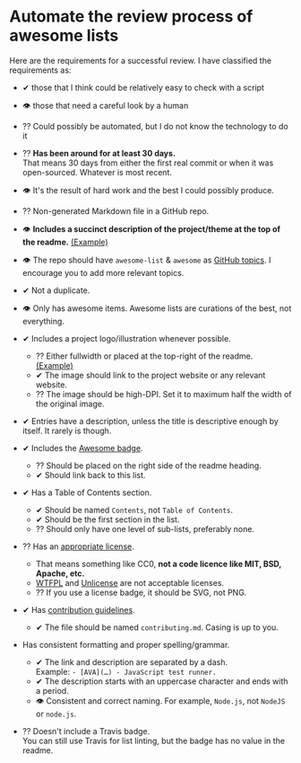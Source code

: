 # Automate the review process of awesome lists

Here are the requirements for a successful review. I have classified the requirements as:

- ✔ those that I think could be relatively easy to check with a script
- 👁 those that need a careful look by a human
- ⁇ Could possibly be automated, but I do not know the technology to do it

- ⁇ **Has been around for at least 30 days.**<br>That means 30 days from either the first real commit or when it was open-sourced. Whatever is most recent.
- 👁 It's the result of hard work and the best I could possibly produce.
- ⁇ Non-generated Markdown file in a GitHub repo.
- 👁 **Includes a succinct description of the project/theme at the top of the readme.** [(Example)](https://github.com/willempienaar/awesome-quantified-self)
- 👁 The repo should have `awesome-list` & `awesome` as [GitHub topics](https://help.github.com/articles/about-topics). I encourage you to add more relevant topics.
- ✔ Not a duplicate.
- 👁 Only has awesome items. Awesome lists are curations of the best, not everything.
- ✔ Includes a project logo/illustration whenever possible.
	- ⁇ Either fullwidth or placed at the top-right of the readme. [(Example)](https://github.com/sindresorhus/awesome-electron)
	- ✔ The image should link to the project website or any relevant website.
	- ⁇ The image should be high-DPI. Set it to maximum half the width of the original image.
- ✔ Entries have a description, unless the title is descriptive enough by itself. It rarely is though.
- ✔ Includes the [Awesome badge](https://github.com/sindresorhus/awesome/blob/master/awesome.md#awesome-badge).
	- ⁇ Should be placed on the right side of the readme heading.
	- ✔ Should link back to this list.
- ✔ Has a Table of Contents section.
	- ✔ Should be named `Contents`, not `Table of Contents`.
	- ✔ Should be the first section in the list.
	- ⁇ Should only have one level of sub-lists, preferably none.
- ⁇ Has an [appropriate license](https://github.com/sindresorhus/awesome/blob/master/awesome.md#choose-an-appropriate-license).
	- That means something like CC0, **not a code licence like MIT, BSD, Apache, etc.**
	- [WTFPL](http://www.wtfpl.net) and [Unlicense](http://unlicense.org) are not acceptable licenses.
	- ⁇ If you use a license badge, it should be SVG, not PNG.
- ✔ Has [contribution guidelines](https://github.com/sindresorhus/awesome/blob/master/awesome.md#include-contribution-guidelines).
	- ✔ The file should be named `contributing.md`. Casing is up to you.
- Has consistent formatting and proper spelling/grammar.
	- ✔ The link and description are separated by a dash. <br>Example: `- [AVA](…) - JavaScript test runner.`
	- ✔ The description starts with an uppercase character and ends with a period.
	- 👁 Consistent and correct naming. For example, `Node.js`, not `NodeJS` or `node.js`.
- ⁇ Doesn't include a Travis badge.<br>You can still use Travis for list linting, but the badge has no value in the readme.
